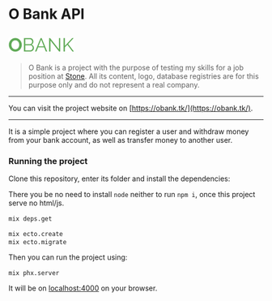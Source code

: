 # O Bank API

![alt-text](https://raw.githubusercontent.com/o-marchi/o-bank/master/src/assets/logo-green.png)
---


> O Bank is a project with the purpose of testing my skills for a job position at [Stone](https://www.stone.com.br/).
> All its content, logo, database registries are for this purpose only and do not represent a real company.
---

You can visit the project website on
[https://obank.tk/](https://obank.tk/).

---

It is a simple project where you can register a user and withdraw money from your bank account, as well as transfer money to another user.


### Running the project

Clone this repository, enter its folder and install the dependencies:

There you be no need to install `node` neither to run `npm i`, once this project serve no html/js.

```
mix deps.get
```
```
mix ecto.create
mix ecto.migrate
```

Then you can run the project using:
```
mix phx.server
```

It will be on [localhost:4000](http://localhost:4000) on your browser.
